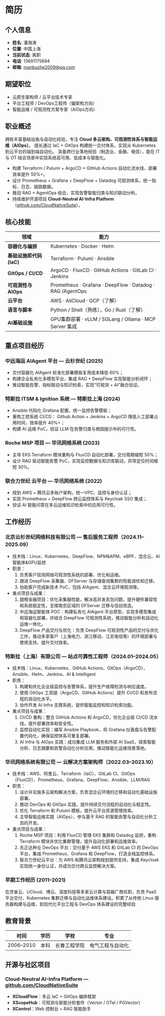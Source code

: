 # 简历

## 个人信息

- **姓名**: 潘海涛
- **位置**: 中国上海
- **当前状态**: 离职
- **电话**: 13691175694
- **邮箱**: manbuzhe2009@qq.com

## 期望职位
- 云原生架构师 / 云平台技术专家
- 平台工程师 / DevOps工程师（偏架构方向）
- 智能运维 / 可观测性方案专家（AIOps方向）

## 职业概述

拥有丰富基础设施与自动化经验，专注 **Cloud 多云架构、可观测性体系与智能运维（AIOps）**。
擅长通过 IaC + GitOps 构建统一交付体系，实现从 Kubernetes 到云平台的端到端自动化。
具备跨行业落地经验（制造业、金融、电信），能在 IT 与 OT 结合场景中实现系统高可用、低成本与智能化。

- 构建 Terraform / Pulumi + ArgoCD + GitHub Actions 自动化流水线，部署效率提升 50%+。
- 设计 Prometheus + Grafana + DeepFlow + Datadog 可观测体系，统一指标、日志、链路数据。
- 推动 RAG + AgentOps 结合，实现告警智能归类与知识联动分析。
- 持续维护开源项目 **Cloud-Neutral AI-Infra Platform**（[github.com/CloudNativeSuite](https://github.com/CloudNativeSuite)）。

## 核心技能

| 领域 | 能力 |
|------|------|
| **容器化与编排** | Kubernetes · Docker · Helm |
| **基础设施即代码 (IaC)** | Terraform · Pulumi · Ansible |
| **GitOps / CI/CD** | ArgoCD · FluxCD · GitHub Actions · GitLab CI · Jenkins |
| **可观测性与AIOps** | Prometheus · Grafana · DeepFlow · Datadog · RAG /AgentOps |
| **云平台** | AWS · AliCloud · GCP（了解） |
| **语言与脚本** | Python / Shell（熟练），Go / Rust（了解） |
| **AI基础设施** | GPU集群部署 · vLLM / SGLang / Ollama · MCP Server 集成 |

## 重点项目经历

### 中远海运 AIAgent 平台 — 云杉世纪 (2025)

- 交付容器化 AIAgent 标准化部署模板复用成本降低 60%；
- 构建企业私有化多模型平台，集成 RAG + DeepFlow 实现智能分析闭环；
- 推动智能告警、指标联动与知识检索，实现“可观测 + AI”融合验证。

### 特斯拉 ITSM & Ignition 系统 — 特斯拉上海 (2024)

- Ansible 代码化 Grafana 配置，统一监控告警模板；
- 重构工控系统 CI/CD： Github Action + Jenkins + ArgoCD 降低人工部署占用时间，效率提升 40%+；
- 构建 AI 运维 PoC，验证 LLM 在告警归类与根因提示中的可行性。

### Roche MSP 项目 — 华讯网络系统 (2023)
- 主导 EKS Terraform 模块重构与 FluxCD 自动化部署，交付周期缩短 50%；
- 设计 RAG 驱动智能告警 PoC，实现监控数据与知识库联动，异常定位时间缩短 30%。

### 联合力世纪 云平台 — 华讯网络系统 (2022)

- 规划 AWS + 腾讯云多账户架构，统一VPC、监控与身份认证；
- 实现 Prometheus + DeepFlow 跨云监控体系与 Keycloak SSO 集成；
- 验证 AI 智能问答在多云运维知识检索中的应用可行性。

## 工作经历

### 北京云杉世纪网络科技有限公司 — 售后服务工程师（2024.11–2025.09）

- 技术栈：Linux、Kubernetes、DeepFlow、NPM&APM、eBPF、混合云、AI 智能体&GPU监控
- 职责：
  1. 负责客户现场网络可观测性系统的部署、优化和运维。
  2. 跟进 DeepFlow 采集器、DFServer 与存储查询集群的性能调优和迁移。
  3. 协助客户完成新技术 PoC，包括 AIAgent、混合云环境观测等。
- 重点项目与成果：
  1. 甜橙金融项目：优化采集器性能，解决高并发丢包问题，提升硬件兼容性和系统稳定性，支撑南京区域的 DFServer 迁移与信创改造。
  2. 中远海运智能体 POC：构建私有化 AIAgent 平台原型，实现多模型集成和容器化部署，并结合 DeepFlow 可观测性系统，推动智能分析和自动化运维一体化。
  3. DeepFlow 产品交付与优化：负责 DeepFlow 可观测性产品的交付与优化工作，推动多家客户（上海电力、浙江移动、江苏电信等）的环境部署与使用支持，提升交付效率。

### 特斯拉（上海）有限公司 — 站点可靠性工程师（2024.01–2024.05）

- 技术栈：Linux、Kubernetes、GitHub Actions、GitOps（ArgoCD）、Ansible、Helm、Jenkins、AI & Intelligent
- 职责：
  1. 构建和优化企业级监控与告警体系，提升生产故障检测与响应速度。
  2. 使用 GitOps 工具链（ArgoCD、GitHub Actions）提升 CI/CD 和发布流程的自动化水平。
  3. 协作开发 AI Infra 支撑系统，提供智能监控和知识检索功能。
- 重点项目与成果：
  1. CI/CD 重构：整合 GitHub Actions 和 ArgoCD，优化企业级 CI/CD 流水线，提升部署效率和安全性。
  2. 监控自动化实现：编写 Ansible Playbook，将 Grafana 仪表盘与告警配置代码化，确保监控体系可重复部署。
  3. AI Infra 与 AIOps 实践：成功集成 LLM 服务和外部 AI SaaS，探索智能分析、日志摘要和告警自动化分析应用，推动智能化运维场景落地。

### 华讯网络系统有限公司 — 云解决方案架构师（2022.03–2023.10）

- 技术栈：AWS、阿里云、Terraform（IaC）、GitLab CI、GitOps（FluxCD）、Prometheus、Grafana、DeepFlow、Ansible、LLM/RAG
- 职责：
  1. 设计并实施多云架构解决方案，负责混合云环境的迁移和自动化基础设施部署。
  2. 推动 DevOps 和 GitOps 实践，提升持续交付流程的自动化与稳定性。
  3. 优化 Terraform 和 Pulumi 模板，提升云平台资源管理效率。
  4. 主导智能运维实践（AIOps），参与基于 RAG 的智能告警与自动化分析工具的开发。
- 重点项目与成果：
  1. Roche MSP 项目：利用 FluxCD 管理 EKS 集群和 Datadog 监控，重构 Terraform 模块并优化集群管理，提升自动化部署和运维效率。
  2. 先正达种业 DevOps 平台：交付基于 AWS EKS 和 GitLab CI 的 DevOps 平台，集成 Prometheus、Grafana 和 DeepFlow，打造全栈监控体系。
  3. 联合力世纪云平台：为 AWS 和腾讯云架构规划提供支持，集成 Keycloak 实现统一身份认证，并成功交付跨云监控解决方案。

### 早期工作经历 (2011–2021)

在灵雀云、UCloud、博云、深度科技等多家云计算与容器厂商任职，负责 PaaS 平台交付、Kubernetes 集群迁移与自动化运维体系建设。积累了从传统 Linux 服务器构建与运维，到现代化平台工程与 DevOps 体系建设的完整经验.

## 教育背景

| 时间 | 学历 | 学校 | 专业 |
|------|------|------|------|
| 2006–2010 | 本科 | 长春工程学院 | 电气工程与自动化 |

## 开源与社区项目

### Cloud-Neutral AI-Infra Platform — [github.com/CloudNativeSuite](https://github.com/CloudNativeSuite)

- **XCloudFlow**：多云 IaC + GitOps 编排框架
- **XScopeHub**：可观测与智能分析套件（Vector / OTel / PGVector）
- **XControl**：Web 控制台 + RAG 智能助手
